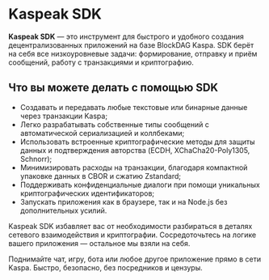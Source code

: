 # Kaspeak SDK

**Kaspeak SDK** — это инструмент для быстрого и удобного создания децентрализованных приложений на базе BlockDAG Kaspa. SDK берёт на себя все низкоуровневые задачи: формирование, отправку и приём сообщений, работу с транзакциями и криптографию.

## Что вы можете делать с помощью SDK

- Создавать и передавать любые текстовые или бинарные данные через транзакции Kaspa;
- Легко разрабатывать собственные типы сообщений с автоматической сериализацией и коллбеками;
- Использовать встроенные криптографические методы для защиты данных и подтверждения авторства (ECDH, XChaCha20-Poly1305, Schnorr);
- Минимизировать расходы на транзакции, благодаря компактной упаковке данных в CBOR и сжатию Zstandard;
- Поддерживать конфиденциальные диалоги при помощи уникальных криптографических идентификаторов;
- Запускать приложения как в браузере, так и на Node.js без дополнительных усилий.

Kaspeak SDK избавляет вас от необходимости разбираться в деталях сетевого взаимодействия и криптографии. Сосредоточьтесь на логике вашего приложения — остальное мы взяли на себя.

Поднимайте чат, игру, бота или любое другое приложение прямо в сети Kaspa. Быстро, безопасно, без посредников и цензуры.
